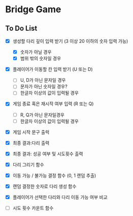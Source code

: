 Bridge Game
=======
## To Do List
* [X] 생성할 다리 깊이 입력 받기 (3 이상 20 이하의 숫자 입력 가능)
  * [X] 숫자가 아닐 경우
  * [X] 범위 밖의 숫자일 경우
* [X] 플레이어가 이동할 칸 입력 받기 (U 또는 D)
  * [ ] U, D가 아닌 문자일 경우
  * [ ] 문자가 아닌 숫자일 경우?
  * [ ] 한글자 이상의 값이 입력될 경우
* [X] 게임 종료 혹은 재시작 여부 입력 (R 또는 Q)
  * [ ]  R, Q가 아닌 문자일경우
  * [ ] 한글자 이상의 값이 입력될 경우

* [X] 게임 시작 문구 출럭
* [X] 최종 결과:다리 출력
* [X] 최종 결과: 성공 여부 및 시도횟수 출력

* [X] 다리 그리기 함수
* [X] 이동 가능 / 불가능 결정 함수 (0, 1 랜덤 추출)
* [X] 랜덤 결정한 숫자로 다리 생성 함수
* [X] 플레이어가 선택한 다리와 다리 이동 가능 여부 비교
* [ ] 시도 횟수 카운트 함수




 